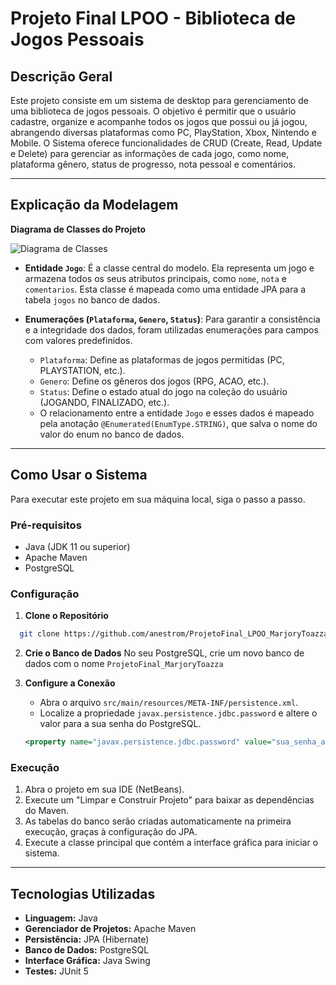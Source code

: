# Projeto Final LPOO - Biblioteca de Jogos Pessoais

## Descrição Geral
Este projeto consiste em um sistema de desktop para gerenciamento de uma biblioteca de jogos pessoais.
O objetivo é permitir que o usuário cadastre, organize e acompanhe todos os jogos que possui ou já jogou, abrangendo diversas plataformas como PC, PlayStation, Xbox, Nintendo e Mobile.
O Sistema oferece funcionalidades de CRUD (Create, Read, Update e Delete) para gerenciar as informações de cada jogo, como nome, plataforma gênero, status de progresso, nota pessoal e comentários.

***

## Explicação da Modelagem

**Diagrama de Classes do Projeto**

![Diagrama de Classes](imagem)

* **Entidade `Jogo`**: É a classe central do modelo. Ela representa um jogo e armazena todos os seus atributos principais, como `nome`, `nota` e `comentarios`. Esta classe é mapeada como uma entidade JPA para a tabela `jogos` no banco de dados.

* **Enumerações (`Plataforma`, `Genero`, `Status`)**: Para garantir a consistência e a integridade dos dados, foram utilizadas enumerações para campos com valores predefinidos.
    * `Plataforma`: Define as plataformas de jogos permitidas (PC, PLAYSTATION, etc.).
    * `Genero`: Define os gêneros dos jogos (RPG, ACAO, etc.).
    * `Status`: Define o estado atual do jogo na coleção do usuário (JOGANDO, FINALIZADO, etc.).
    * O relacionamento entre a entidade `Jogo` e esses dados é mapeado pela anotação `@Enumerated(EnumType.STRING)`, que salva o nome do valor do enum no banco de dados.

***

## Como Usar o Sistema
Para executar este projeto em sua máquina local, siga o passo a passo.

### Pré-requisitos
* Java (JDK 11 ou superior)
* Apache Maven
* PostgreSQL

### Configuração
1. **Clone o Repositório**
  ```bash
    git clone https://github.com/anestrom/ProjetoFinal_LPOO_MarjoryToazza
  ```

2. **Crie o Banco de Dados**
   No seu PostgreSQL, crie um novo banco de dados com o nome `ProjetoFinal_MarjoryToazza`

3.  **Configure a Conexão**
    * Abra o arquivo `src/main/resources/META-INF/persistence.xml`.
    * Localize a propriedade `javax.persistence.jdbc.password` e altere o valor para a sua senha do PostgreSQL.
    ```xml
    <property name="javax.persistence.jdbc.password" value="sua_senha_aqui"/>
    ```
    
### Execução
1.  Abra o projeto em sua IDE (NetBeans).
2.  Execute um "Limpar e Construir Projeto" para baixar as dependências do Maven.
3.  As tabelas do banco serão criadas automaticamente na primeira execução, graças à configuração do JPA.
4.  Execute a classe principal que contém a interface gráfica para iniciar o sistema.

***

## Tecnologias Utilizadas

* **Linguagem:** Java
* **Gerenciador de Projetos:** Apache Maven
* **Persistência:** JPA (Hibernate)
* **Banco de Dados:** PostgreSQL
* **Interface Gráfica:** Java Swing 
* **Testes:** JUnit 5
